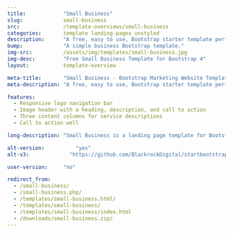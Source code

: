 ```yaml
---
title:            "Small Business"
slug:             small-business
src:              /template-overviews/small-business
categories:       template landing-pages unstyled
description:      "A free, easy to use, Bootstrap starter template perfect for building small business marketing websites."
bump:             "A simple business Bootstrap template."
img-src:          /assets/img/templates/small-business.jpg
img-desc:         "Free Small Business Template for Bootstrap 4"
layout:           template-overview

meta-title:       "Small Business - Bootstrap Marketing Website Template"
meta-description: "A free, easy to use, Bootstrap starter template perfect for building small business marketing websites. All Start Bootstrap templates are free to download and open source."

features:
  - Responsive logo navigation bar
  - Image header with a heading, description, and call to action
  - Three content columns for service descriptions
  - Call to action well

long-description: "Small Business is a landing page template for Bootstrap built small business websites."

alt-version:		  "yes"
alt-v3:		        "https://github.com/BlackrockDigital/startbootstrap-small-business/tree/v3-legacy"

user-version:     "no"

redirect_from:
  - /small-business/
  - /small-business.php/
  - /templates/small-business.html/
  - /templates/small-business/
  - /templates/small-business/index.html
  - /downloads/small-business.zip/
---
```

